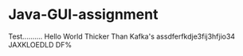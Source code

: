 # Java-GUI-assignment
Test..........
Hello World 
Thicker Than Kafka's assdferfkdje3fij3hfjio34 JAXKLOEDLD DF%
<html>
  <title> rfrfrfr </title>
</html>
